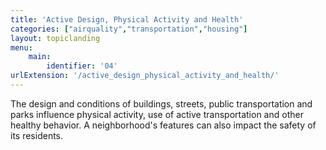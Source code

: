 ```yaml
---
title: 'Active Design, Physical Activity and Health'
categories: ["airquality","transportation","housing"]
layout: topiclanding
menu:
    main:
        identifier: '04'
urlExtension: '/active_design_physical_activity_and_health/'
---
```

The design and conditions of buildings, streets, public transportation and parks influence physical activity, use of active transportation and other healthy behavior. A neighborhood's features can also impact the safety of its residents.


